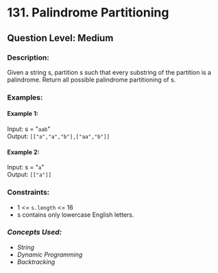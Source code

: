 # 131. Palindrome Partitioning
## Question Level: Medium
### Description:
Given a string s, partition s such that every substring of the partition is a palindrome. Return all possible palindrome partitioning of s.

### Examples:
#### Example 1:

Input: s = "`aab`"   
Output: `[["a","a","b"],["aa","b"]]`  
#### Example 2:

Input: s = "`a`"  
Output: `[["a"]]`  

### Constraints:

- 1 <= `s.length` <= 16
- s contains only lowercase English letters.

### <i>Concepts Used:
- String
- Dynamic Programming
- Backtracking </i>
